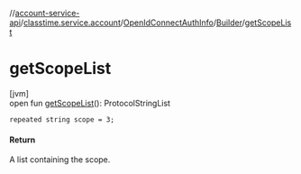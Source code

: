 //[account-service-api](../../../../index.md)/[classtime.service.account](../../index.md)/[OpenIdConnectAuthInfo](../index.md)/[Builder](index.md)/[getScopeList](get-scope-list.md)

# getScopeList

[jvm]\
open fun [getScopeList](get-scope-list.md)(): ProtocolStringList

`repeated string scope = 3;`

#### Return

A list containing the scope.
